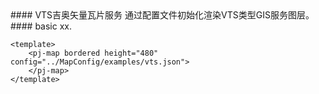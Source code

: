 <cn>
#### VTS吉奥矢量瓦片服务
通过配置文件初始化渲染VTS类型GIS服务图层。
</cn>

<us>
#### basic
xx.
</us>

```tpl
<template>
	<pj-map bordered height="480" config="../MapConfig/examples/vts.json">
	</pj-map>
</template>
```
